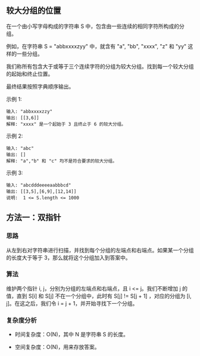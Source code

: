 ## 较大分组的位置
在一个由小写字母构成的字符串 S 中，包含由一些连续的相同字符所构成的分组。

例如，在字符串 S = "abbxxxxzyy" 中，就含有 "a", "bb", "xxxx", "z" 和 "yy" 这样的一些分组。

我们称所有包含大于或等于三个连续字符的分组为较大分组。找到每一个较大分组的起始和终止位置。

最终结果按照字典顺序输出。

示例 1:
```
输入: "abbxxxxzzy"
输出: [[3,6]]
解释: "xxxx" 是一个起始于 3 且终止于 6 的较大分组。
```
示例 2:
```
输入: "abc"
输出: []
解释: "a","b" 和 "c" 均不是符合要求的较大分组。
```
示例 3:
```
输入: "abcdddeeeeaabbbcd"
输出: [[3,5],[6,9],[12,14]]
说明:  1 <= S.length <= 1000
```
## 方法一：双指针
### 思路
从左到右对字符串进行扫描，并找到每个分组的左端点和右端点。如果某一个分组的长度大于等于 3，那么就将这个分组加入到答案中。

### 算法
维护两个指针 i, j，分别为分组的左端点和右端点，且 i <= j。我们不断增加 j 的值，直到 S[i] 和 S[j] 不在一个分组中，此时有 S[j] != S[j + 1] ，对应的分组为 [i, j]。在这之后，我们令 i = j + 1，并开始寻找下一个分组。

### 复杂度分析
* 时间复杂度：O(N)，其中 N 是字符串 S 的长度。

* 空间复杂度：O(N)，用来存放答案。